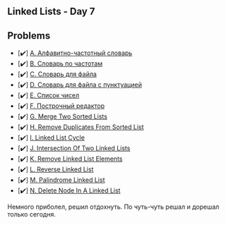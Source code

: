 ## Linked Lists - Day 7

## Problems

- [✔️] [A. Алфавитно-частотный словарь](https://informatics.msk.ru/mod/statements/view.php?chapterid=112510#1)
- [✔️] [B. Словарь по частотам](https://informatics.msk.ru/mod/statements/view.php?chapterid=112511#1)
- [✔️] [C. Словарь для файла](https://informatics.msk.ru/mod/statements/view.php?chapterid=112512#1)
- [✔️] [D. Словарь для файла с пунктуацией](https://informatics.msk.ru/mod/statements/view.php?chapterid=112513#1)
- [✔️] [E. Список чисел](https://informatics.msk.ru/mod/statements/view.php?chapterid=112514#1)
- [✔️] [F. Построчный редактор](https://informatics.msk.ru/mod/statements/view.php?chapterid=112515#1)
- [✔️] [G. Merge Two Sorted Lists](https://leetcode.com/problems/merge-two-sorted-lists/)
- [✔️] [H. Remove Duplicates From Sorted List](https://leetcode.com/problems/remove-duplicates-from-sorted-list/)
- [✔️] [I. Linked List Cycle](https://leetcode.com/problems/linked-list-cycle/)
- [✔️] [J. Intersection Of Two Linked Lists](https://leetcode.com/problems/intersection-of-two-linked-lists/)
- [✔️] [K. Remove Linked List Elements](https://leetcode.com/problems/remove-linked-list-elements/)
- [✔️] [L. Reverse Linked List](https://leetcode.com/problems/reverse-linked-list/)
- [✔️] [M. Palindrome Linked List](https://leetcode.com/problems/palindrome-linked-list/)
- [✔️] [N. Delete Node In A Linked List](https://leetcode.com/problems/delete-node-in-a-linked-list/)

Немного приболел, решил отдохнуть. По чуть-чуть решал и дорешал только сегодня.